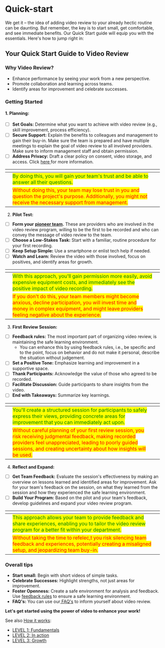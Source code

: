 # Quick-start

We get it – the idea of adding video review to your already hectic routine can be daunting. But remember, the key is to start small, get comfortable, and see immediate benefits. Our Quick Start guide will equip you with the essentials. Here's how to jump right in:

## **Your Quick Start Guide to Video Review**

### **Why Video Review?**

* Enhance performance by seeing your work from a new perspective.
* Promote collaboration and learning across teams.
* Identify areas for improvement and celebrate successes.

### **Getting Started**

#### **1. Planning:**

* [ ] **Set Goals:** Determine what you want to achieve with video review (e.g., skill improvement, process efficiency).
* [ ] **Secure Support:** Explain the benefits to colleagues and management to gain their buy-in. Make sure the team is prepared and have multiple meetings to explain the goal of video review to all involved providers. Make sure to inform management staff and obtain permission.
* [ ] **Address Privacy:** Draft a clear policy on consent, video storage, and access. Click [here ](../../level-1-fundamentals/3.-safe-simple-and-small)for more information.

<table data-card-size="large" data-view="cards"><thead><tr><th></th><th></th><th></th></tr></thead><tbody><tr><td></td><td><mark style="color:green;">By doing this, you will gain your team's trust and be able to answer all their questions.</mark></td><td></td></tr><tr><td></td><td><mark style="color:red;">Without doing this, your team may lose trust in you and question the project's purpose. Additionally, you might not receive the necessary support from management.</mark></td><td></td></tr></tbody></table>

2. **Pilot Test:**

* [ ] **Form your** [**pioneer team**](../../level-1-fundamentals/2.-planning-your-initiative/2.1-pioneer-team.md)**.** These are providers who are involved in the video review program, willing to be the first to be recorded and who can convey the message of video review to the team.
* [ ] **Choose a Low-Stakes Task:** Start with a familiar, routine procedure for your first recording.
* [ ] **Keep Setup Simple:** Use a smartphone or enlist tech help if needed.
* [ ] **Watch and Learn:** Review the video with those involved, focus on positives, and identify areas for growth.

<table data-card-size="large" data-view="cards"><thead><tr><th></th><th></th><th></th></tr></thead><tbody><tr><td></td><td><mark style="color:green;">With this approach, you'll gain permission more easily, avoid expensive equipment costs, and immediately see the positive impact of video recording.</mark></td><td></td></tr><tr><td></td><td><mark style="color:red;">If you don't do this, your team members might become anxious, decline participation, you will invest time and money in complex equipment, and might leave providers feeling negative about the experience.</mark></td><td></td></tr></tbody></table>

3. **First Review Session:**

* [ ] **Feedback rules:** The most important part of organizing video review, is maintaining the safe learning environment.
  * You can enhance this by using feedback rules, i.e., be specific and to the point, focus on behavior and do not make it personal, describe the situation without judgement.
* [ ] **Set a Positive Tone:** Emphasize learning and improvement in a supportive space.
* [ ] **Thank Participants:** Acknowledge the value of those who agreed to be recorded.
* [ ] **Facilitate Discussion:** Guide participants to share insights from the video.
* [ ] **End with Takeaways:** Summarize key learnings.

<table data-card-size="large" data-view="cards"><thead><tr><th></th><th></th><th></th></tr></thead><tbody><tr><td></td><td><mark style="color:green;">You'll create a structured session for participants to safely express their views, providing concrete areas for improvement that you can immediately act upon.</mark></td><td></td></tr><tr><td></td><td><mark style="color:red;">Without careful planning of your first review session, you risk receiving judgmental feedback, making recorded providers feel unappreciated, leading to poorly guided sessions, and creating uncertainty about how insights will be used.</mark></td><td></td></tr></tbody></table>

4. **Reflect and Expand:**

* [ ] **Get Team Feedback:** Evaluate the session's effectiveness by making an overview on lessons learned and identified areas for improvement. Ask for your team's feedback on the session, on what they learned from the session and how they experienced the safe learning environment.
* [ ] **Build Your Program:** Based on the pilot and your team's feedback, develop guidelines and expand your video review program.

<table data-card-size="large" data-view="cards"><thead><tr><th></th><th></th><th></th></tr></thead><tbody><tr><td></td><td><mark style="color:green;">This approach allows your team to provide feedback and share experiences, enabling you to tailor the video review program for a better fit within your department.</mark></td><td></td></tr><tr><td></td><td><mark style="color:red;">Without taking the time to refelec,t you risk silencing team feedback and experiences, potentially creating a misaligned setup, and jeopardizing team buy-in.</mark></td><td></td></tr></tbody></table>

### **Overall tips**

* **Start small:** Begin with short videos of simple tasks.
* **Celebrate Successes:** Highlight strengths, not just areas for improvement.
* **Foster Openness:** Create a safe environment for analysis and feedback. Use [feedback rules](../../level-2-in-action/11.-lets-neoflix/11.3-tasks-of-the-chair.md) to ensure a safe learning environment.
* **FAQ's:** You can use our[ FAQ's](faqs.md) to inform yourself about video review.

**Let's get started using the power of video to enhance your work!**

See also [How it works](../neoflix/how-it-works.md):

* [LEVEL 1: Fundamentals](broken-reference/)
* [LEVEL 2: In action](broken-reference/)
* [LEVEL 3: Growth](broken-reference/)
